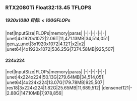 
### RTX2080Ti Float32:13.45 TFLOPS

##### 1920x1080 目标: < 100GFLOPs
|net|InputSize|FLOPs|memory|paras|
|-|-|-|-|-|-|
|unet|4x1920x1072|2.06T|11,471.13MB|34,514,051|
|gen_y_unet|3x1920x1072|4.12T|x2|x2|
|unet64|4x1920x1072|536.25G|7374.58MB|925,507|
#### 224x224
|net|InputSize|FLOPs|memory|paras|
|-|-|-|-|-|-|
|unet|4x224x224|50.13G|279.64MB|34,514,051|
|unet64|4x224x224|13.07G|179.78MB|925,507|
|res18|3x224x224|1.82G|25.65MB|11,689,512|
|densenet121|-|2.88G|147.10MB|7,978,856|